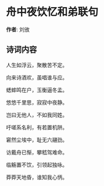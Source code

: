 # 舟中夜饮忆和弟联句

**作者**: 刘攽

## 诗词内容

人生如浮云，聚散苦不定。

向来诗酒欢，虽唱谁与应。

蟋蟀鸣在户，玉衡逼冬孟。

悠悠千里思，寂寂中夜静。

岂曰无他人，不如我同姓。

吁嗟系名利，有若置机阱。

窘然尘埃中，耻无六翮劲。

访戴舟已惭，攀嵇驾难命。

临觞置不饮，引领起独咏。

莽莽天地昏，谁知我心怲。

